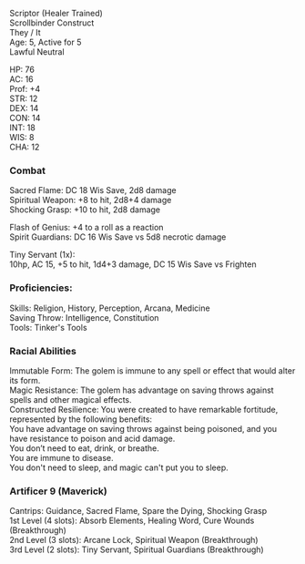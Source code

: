 Scriptor (Healer Trained) \
Scrollbinder Construct \
They / It \
Age: 5, Active for 5 \
Lawful Neutral

HP: 76 \
AC: 16 \
Prof: +4 \
STR: 12 \
DEX: 14 \
CON: 14 \
INT: 18 \
WIS: 8 \
CHA: 12

### Combat 
Sacred Flame: DC 18 Wis Save, 2d8 damage \
Spiritual Weapon: +8 to hit, 2d8+4 damage \
Shocking Grasp: +10 to hit, 2d8 damage

Flash of Genius: +4 to a roll as a reaction \
Spirit Guardians: DC 16 Wis Save vs 5d8 necrotic damage

Tiny Servant (1x): \
10hp, AC 15, +5 to hit, 1d4+3 damage, DC 15 Wis Save vs Frighten

### Proficiencies:
Skills: Religion, History, Perception, Arcana, Medicine  \
Saving Throw: Intelligence, Constitution \
Tools: Tinker's Tools 

### Racial Abilities
Immutable Form: The golem is immune to any spell or effect that would alter its form. \
Magic Resistance: The golem has advantage on saving throws against spells and other magical effects.  \
Constructed Resilience: You were created to have remarkable fortitude, represented by the following benefits:  \
You have advantage on saving throws against being poisoned, and you have resistance to poison and acid damage. \
You don’t need to eat, drink, or breathe. \
You are immune to disease. \
You don't need to sleep, and magic can't put you to sleep. 

### Artificer 9 (Maverick) 
Cantrips: Guidance, Sacred Flame, Spare the Dying, Shocking Grasp \
1st Level (4 slots): Absorb Elements, Healing Word, Cure Wounds (Breakthrough) \
2nd Level (3 slots): Arcane Lock, Spiritual Weapon (Breakthrough) \
3rd Level (2 slots): Tiny Servant, Spiritual Guardians (Breakthrough)
